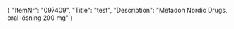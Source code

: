 {
  "ItemNr": "097409",
  "Title": "test",
  "Description": "Metadon Nordic Drugs, oral lösning 200 mg"
}